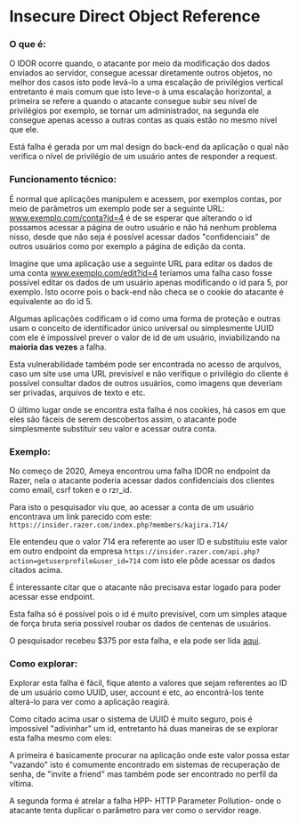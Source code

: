 # Insecure Direct Object Reference
### O que é:

O IDOR ocorre quando, o atacante por meio da modificação dos dados enviados ao servidor, consegue acessar diretamente outros objetos, no melhor dos casos isto pode levá-lo a uma escalação de privilégios vertical entretanto é mais comum que isto leve-o à uma escalação horizontal, a primeira se refere a quando o atacante consegue subir seu nível de privilégios por exemplo, se tornar um administrador, na segunda ele consegue apenas acesso a outras contas as quais estão no mesmo nível que ele.

Está falha é gerada por um mal design do back-end da aplicação o qual não verifica o nível de privilégio de um usuário antes de responder a request.

### Funcionamento técnico:

É normal que aplicações manipulem e acessem, por exemplos contas, por meio de parâmetros um exemplo pode ser a seguinte URL:
www.exemplo.com/conta?id=4
é de se esperar que alterando o id possamos acessar a página de outro usuário e não há nenhum problema nisso, desde que não seja é possível acessar dados "confidenciais" de outros usuários como por exemplo a página de edição da conta.

Imagine que uma aplicação use a seguinte URL para editar os dados de uma conta
www.exemplo.com/edit?id=4 teríamos uma falha caso fosse possível editar os dados de um usuário apenas modificando o id para 5, por exemplo. Isto ocorre pois o back-end não checa se o cookie do atacante é equivalente ao do id 5.

Algumas aplicações codificam o id como uma forma de proteção e outras usam o conceito de identificador único universal ou simplesmente UUID com ele é impossível prever o valor de id de um usuário, inviabilizando na **maioria das vezes** a falha.

Esta vulnerabilidade também pode ser encontrada no acesso de arquivos, caso um site use uma URL previsível e não verifique o privilégio do cliente é possível consultar dados de outros usuários, como imagens que deveriam ser privadas, arquivos de texto e etc.

O último lugar onde se encontra esta falha é nos cookies, há casos em que eles são fáceis de serem descobertos assim, o atacante pode simplesmente substituir seu valor e acessar outra conta. 

### Exemplo:

No começo de 2020, Ameya encontrou uma falha IDOR no endpoint da Razer, nela o atacante poderia acessar dados confidenciais dos clientes como email, csrf token e o rzr_id.

Para isto o pesquisador viu que, ao acessar a conta de um usuário encontrava um link parecido com este: ```https://insider.razer.com/index.php?members/kajira.714/```

Ele entendeu que o valor 714 era referente ao user ID e substituiu este valor em outro endpoint da empresa ```https://insider.razer.com/api.php?action=getuserprofile&user_id=714``` com isto ele pôde acessar os dados citados acima.

É interessante citar que o atacante não precisava estar logado para poder acessar esse endpoint.

Esta falha só é possível pois o id é muito previsível, com um simples ataque de força bruta seria possível roubar os dados de centenas de usuários.

O pesquisador recebeu $375 por esta falha, e ela pode ser lida [aqui](https://hackerone.com/reports/723118).

### Como explorar:


Explorar esta falha é fácil, fique atento a valores que sejam referentes ao ID de um usuário como UUID, user, account e etc, ao encontrá-los tente alterá-lo para ver como a aplicação reagirá.

Como citado acima usar o sistema de UUID é muito seguro, pois é impossível "adivinhar" um id, entretanto há duas maneiras de se explorar esta falha mesmo com eles:

A primeira é basicamente procurar na aplicação onde este valor possa estar "vazando" isto é comumente encontrado em sistemas de recuperação de senha, de "invite a friend" mas também pode ser encontrado no perfil da vítima.

A segunda forma é atrelar a falha HPP- HTTP Parameter Pollution- onde o atacante tenta duplicar o parâmetro para ver como o servidor reage.